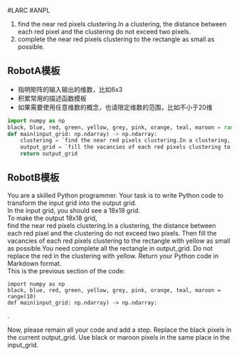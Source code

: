#LARC #ANPL 
1. find the near red pixels clustering.In a clustering, the distance between each red pixel and the clustering do not exceed two pixels.
2. complete the near red pixels clustering to the rectangle as small as possible.

## RobotA模板

-   指明矩阵的输入输出的维数，比如6x3
-   积累常用的描述函数模板
-   如果需要使用任意维数的概念，也请限定维数的范围，比如不小于20维

```python
import numpy as np
black, blue, red, green, yellow, grey, pink, orange, teal, maroon = range(10)
def main(input_grid: np.ndarray) -> np.ndarray:
	clustering = `find the near red pixels clustering.In a clustering, the distance between each red pixel and the clustering do not exceed two pixels.`(input_grid)
	output_grid = `fill the vacancies of each red pixels clustering to the rectangle with yellow as small as possible.`(clustering, output_grid)
	return output_grid
```

## RobotB模板

You are a skilled Python programmer. Your task is to write Python code to transform the input grid into the output grid.  
In the input grid, you should see a 18x18 grid.  
To make the output 18x18 grid,  
find the near red pixels clustering.In a clustering, the distance between each red pixel and the clustering do not exceed two pixels.
Then fill the vacancies of each red pixels clustering to the rectangle with yellow as small as possible.You need complete all the rectangle in output_grid.
Do not replace the red in the clustering with yellow.
Return your Python code in Markdown format.  
This is the previous section of the code:

```
import numpy as np
black, blue, red, green, yellow, grey, pink, orange, teal, maroon = range(10)
def main(input_grid: np.ndarray) -> np.ndarray:
```
.


Now, please remain all your code and add a step. 
Replace the black pixels in the current output_grid.
Use black or maroon pixels in the same place in the input_grid.